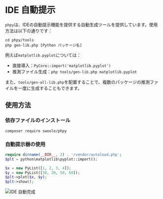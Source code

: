 # IDE 自動提示

`phpy`は、IDEの自動提示機能を提供する自動生成ツールを提供しています。使用方法は以下の通りです：

```shell
cd phpy/tools
php gen-lib.php [Python パッケージ名]
```

例えば`matplotlib.pyplot`については：

- 直接導入：`PyCore::import('matplotlib.pyplot')`
- 推測ファイル生成：`php tools/gen-lib.php matplotlib.pyplot`

また、`tools/gen-all-lib.php`を配置することで、複数のパッケージの推測ファイルを一度に生成することもできます。

## 使用方法

### 依存ファイルのインストール

```shell
composer require swoole/phpy
```

### 自動提示器の使用

```php
require dirname(__DIR__, 2) . '/vendor/autoload.php';
$plt = python\matplotlib\pyplot::import();

$x = new PyList([1, 2, 3, 4]);
$y = new PyList([30, 20, 50, 60]);
$plt->plot($x, $y);
$plt->show();
```

![IDE 自動完成](../../images/autocomplete.png)
